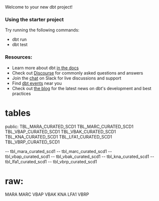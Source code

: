 Welcome to your new dbt project!

### Using the starter project

Try running the following commands:
- dbt run
- dbt test


### Resources:
- Learn more about dbt [in the docs](https://docs.getdbt.com/docs/introduction)
- Check out [Discourse](https://discourse.getdbt.com/) for commonly asked questions and answers
- Join the [chat](https://community.getdbt.com/) on Slack for live discussions and support
- Find [dbt events](https://events.getdbt.com) near you
- Check out [the blog](https://blog.getdbt.com/) for the latest news on dbt's development and best practices


# tables
public:
TBL_MARA_CURATED_SCD1
TBL_MARC_CURATED_SCD1
TBL_VBAP_CURATED_SCD1
TBL_VBAK_CURATED_SCD1
TBL_KNA_CURATED_SCD1
TBL_LFA1_CURATED_SCD1
TBL_VBRP_CURATED_SCD1

-- tbl_mara_curated_scd1
-- tbl_marc_curated_scd1
-- tbl_vbap_curated_scd1
-- tbl_vbak_curated_scd1
-- tbl_kna_curated_scd1
-- tbl_lfa1_curated_scd1
-- tbl_vbrp_curated_scd1

# raw:
MARA
MARC
VBAP
VBAK
KNA
LFA1
VBRP


